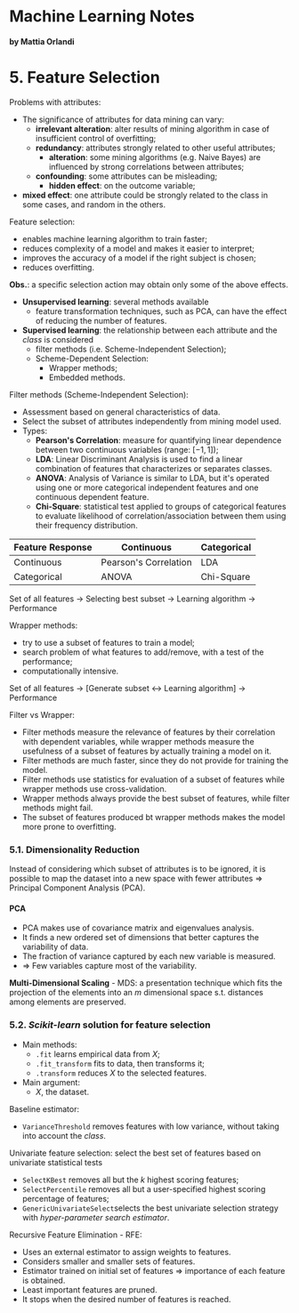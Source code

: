 # Machine Learning Notes
#### by Mattia Orlandi

# 5. Feature Selection
Problems with attributes:
- The significance of attributes for data mining can vary:
  - **irrelevant alteration**: alter results of mining algorithm in case of insufficient control of overfitting;
  - **redundancy**: attributes strongly related to other useful attributes;
    - **alteration**: some mining algorithms (e.g. Naive Bayes) are influenced by strong correlations between attributes;
  - **confounding**: some attributes can be misleading;
    - **hidden effect**: on the outcome variable;
- **mixed effect**: one attribute could be strongly related to the class in some cases, and random in the others.

Feature selection:
- enables machine learning algorithm to train faster;
- reduces complexity of a model and makes it easier to interpret;
- improves the accuracy of a model if the right subject is chosen;
- reduces overfitting.

**Obs.**: a specific selection action may obtain only some of the above effects.

- **Unsupervised learning**: several methods available
  - feature transformation techniques, such as PCA, can have the effect of reducing the number of features.
- **Supervised learning**: the relationship between each attribute and the *class* is considered
  - filter methods (i.e. Scheme-Independent Selection);
  - Scheme-Dependent Selection:
    - Wrapper methods;
    - Embedded methods.

Filter methods (Scheme-Independent Selection):
- Assessment based on general characteristics of data.
- Select the subset of attributes independently from mining model used.
- Types:
  - **Pearson's Correlation**: measure for quantifying linear dependence between two continuous variables (range: $[-1, 1]$);
  - **LDA**: Linear Discriminant Analysis is used to find a linear combination of features that characterizes or separates classes.
  - **ANOVA**: Analysis of Variance is similar to LDA, but it's operated using one or more categorical independent features and one continuous dependent feature.
  - **Chi-Square**: statistical test applied to groups of categorical features to evaluate likelihood of correlation/association between them using their frequency distribution.

| Feature Response | Continuous | Categorical |
| --- | --- | --- |
| Continuous | Pearson's Correlation | LDA |
| Categorical | ANOVA | Chi-Square |

Set of all features $\rightarrow$ Selecting best subset $\rightarrow$ Learning algorithm $\rightarrow$ Performance

Wrapper methods:
- try to use a subset of features to train a model;
- search problem of what features to add/remove, with a test of the performance;
- computationally intensive.

Set of all features $\rightarrow$ [Generate subset $\leftrightarrow$ Learning algorithm] $\rightarrow$ Performance

Filter vs Wrapper:
- Filter methods measure the relevance of features by their correlation with dependent variables, while wrapper methods measure the usefulness of a subset of features by actually training a model on it.
- Filter methods are much faster, since they do not provide for training the model.
- Filter methods use statistics for evaluation of a subset of features while wrapper methods use cross-validation.
- Wrapper methods always provide the best subset of features, while filter methods might fail.
- The subset of features produced bt wrapper methods makes the model more prone to overfitting.

### 5.1. Dimensionality Reduction
Instead of considering which subset of attributes is to be ignored, it is possible to map the dataset into a new space with fewer attributes $\Rightarrow$ Principal Component Analysis (PCA).

#### PCA
- PCA makes use of covariance matrix and eigenvalues analysis.
- It finds a new ordered set of dimensions that better captures the variability of data.
- The fraction of variance captured by each new variable is measured.
- $\Rightarrow$ Few variables capture most of the variability.

**Multi-Dimensional Scaling** - MDS: a presentation technique which fits the projection of the elements into an $m$ dimensional space s.t. distances among elements are preserved.

### 5.2. *Scikit-learn* solution for feature selection
- Main methods:
  - `.fit` learns empirical data from $X$;
  - `.fit_transform` fits to data, then transforms it;
  - `.transform` reduces $X$ to the selected features.
- Main argument:
  - $X$, the dataset.

Baseline estimator:
- `VarianceThreshold` removes features with low variance, without taking into account the *class*.

Univariate feature selection: select the best set of features based on univariate statistical tests
- `SelectKBest` removes all but the $k$ highest scoring features;
- `SelectPercentile` removes all but a user-specified highest scoring percentage of features;
- `GenericUnivariateSelect`selects the best univariate selection strategy with *hyper-parameter search estimator*.

Recursive Feature Elimination - RFE:
- Uses an external estimator to assign weights to features.
- Considers smaller and smaller sets of features.
- Estimator trained on initial set of features $\Rightarrow$ importance of each feature is obtained.
- Least important features are pruned.
- It stops when the desired number of features is reached.
